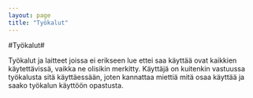 ```yaml
---
layout: page
title: "Työkalut"
---
```

#Työkalut#

Työkalut ja laitteet joissa ei erikseen lue ettei saa käyttää ovat kaikkien käytettävissä, vaikka ne olisikin merkitty. Käyttäjä on kuitenkin vastuussa työkalusta sitä käyttäessään, joten kannattaa miettiä mitä osaa käyttää ja saako työkalun käyttöön opastusta.

